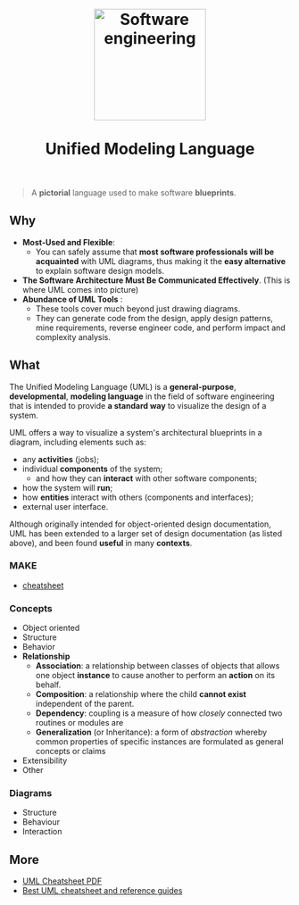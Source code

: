 


<h1 align="center">
<br>
  <a href="https://www.wikiwand.com/en/Unified_Modeling_Language"><img src="https://i.imgur.com/IGZSPlw.png" alt="Software engineering" width=200"></a>
  <br>
    <br>
Unified Modeling Language 
  <br><br>
</h1>


> A **pictorial** language used to make software **blueprints**.



## Why

* **Most-Used and Flexible**:
	* You can safely assume that **most software professionals will be acquainted** with UML diagrams, thus making it the **easy alternative** to explain software design models.
* **The Software Architecture Must Be Communicated Effectively**. (This is where UML comes into picture)
* **Abundance of UML Tools** :
	* These tools cover much beyond just drawing diagrams.
	* They can generate code from the design, apply design patterns, mine requirements, reverse engineer code, and perform impact and complexity analysis.

## What 

The Unified Modeling Language (UML) is a **general-purpose**, **developmental**, **modeling language** in the field of software engineering that is intended to provide **a standard way** to visualize the design of a system.


UML offers a way to visualize a system's architectural blueprints in a diagram, including elements such as:

* any **activities** (jobs);
* individual **components** of the system;
	* and how they can **interact** with other software components;
* how the system will **run**;
* how **entities** interact with others (components and interfaces);
* external user interface.

Although originally intended for object-oriented design documentation, UML has been extended to a larger set of design documentation (as listed above), and been found **useful** in many **contexts**.

### MAKE 

* [cheatsheet](https://www.guru99.com/uml-cheatsheet-reference-guide.html)

### Concepts

* Object oriented	
* Structure
* Behavior
* **Relationship**
	* **Association**: a relationship between classes of objects that allows one object **instance** to cause another to perform an **action** on its behalf. 
	* **Composition**: a relationship where the child **cannot exist** independent of the parent. 
	* **Dependency**: coupling is a measure of how *closely* connected two routines or modules are
	* **Generalization** (or Inheritance): a form of *abstraction* whereby common properties of specific instances are formulated as general concepts or claims
* Extensibility
* Other

### Diagrams

* Structure
* Behaviour
* Interaction

## More 

* [UML Cheatsheet PDF](https://loufranco.com/wp-content/uploads/2012/11/cheatsheet.pdf)
* [Best UML cheatsheet and reference guides](https://modeling-languages.com/best-uml-cheatsheets-and-reference-guides/)